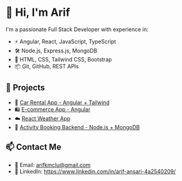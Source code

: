 # 👋 Hi, I'm Arif

I'm a passionate Full Stack Developer with experience in:

- ⚡ Angular, React, JavaScript, TypeScript
- 🛠️ Node.js, Express.js, MongoDB
- 🎨 HTML, CSS, Tailwind CSS, Bootstrap
- 📦 Git, GitHub, REST APIs

## 📘 Projects

- 🚗 [Car Rental App - Angular + Tailwind](#)
- 🛍️ [E-commerce App - Angular](#)
- ☁️ [React Weather App](#)
- 📅 [Activity Booking Backend - Node.js + MongoDB](#)

## 📫 Contact Me

- 📧 Email: arifkmclu@gmail.com
- 💼 LinkedIn: https://www.linkedin.com/in/arif-ansari-4a2540209/
